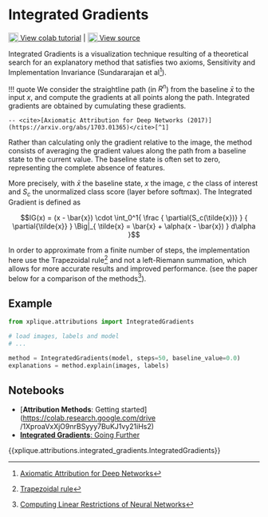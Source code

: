 # Integrated Gradients

<sub><img src="https://upload.wikimedia.org/wikipedia/commons/d/d0/Google_Colaboratory_SVG_Logo.svg" width="20"></sub>[ View colab tutorial](https://colab.research.google.com/drive/1UXJYVebDVIrkTOaOl-Zk6pHG3LWkPcLo?authuser=1) | <sub><img src="https://github.githubassets.com/images/modules/logos_page/GitHub-Mark.png" width="20"></sub>[ View source](https://github.com/deel-ai/xplique/blob/master/xplique/attributions/integrated_gradients.py)

Integrated Gradients is a visualization technique resulting of a theoretical search for an
explanatory method that satisfies two axioms, Sensitivity and Implementation Invariance
(Sundararajan et al[^1]).

!!! quote
    We consider the straightline path (in $R^n$) from the baseline $\bar{x}$ to the input $x$, and compute the
    gradients at all points along the path. Integrated gradients are obtained by cumulating these
    gradients.

    -- <cite>[Axiomatic Attribution for Deep Networks (2017)](https://arxiv.org/abs/1703.01365)</cite>[^1]

Rather than calculating only the gradient relative to the image, the method consists of averaging
the gradient values along the path from a baseline state to the current value. The baseline state
is often set to zero, representing the complete absence of features.

More precisely, with $\bar{x}$ the baseline state, $x$ the image, $c$ the class of interest and
$S_c$ the unormalized class score (layer before softmax). The Integrated Gradient is defined as

$$IG(x) = (x - \bar{x}) \cdot \int_0^1{ \frac { \partial{S_c(\tilde{x})} } { \partial{\tilde{x}} }
            \Big|_{ \tilde{x} = \bar{x} + \alpha(x - \bar{x}) } d\alpha }$$


In order to approximate from a finite number of steps, the implementation here use the
Trapezoidal rule[^3] and not a left-Riemann summation, which allows for more accurate results
and improved performance. (see the paper below for a comparison of the methods[^2]).

## Example

```python
from xplique.attributions import IntegratedGradients

# load images, labels and model
# ...

method = IntegratedGradients(model, steps=50, baseline_value=0.0)
explanations = method.explain(images, labels)
```

## Notebooks

- [**Attribution Methods**: Getting started](https://colab.research.google.com/drive
/1XproaVxXjO9nrBSyyy7BuKJ1vy21iHs2)
- [**Integrated Gradients**: Going Further](https://colab.research.google.com/drive/1UXJYVebDVIrkTOaOl-Zk6pHG3LWkPcLo?authuser=1)

{{xplique.attributions.integrated_gradients.IntegratedGradients}}

[^1]: [Axiomatic Attribution for Deep Networks](https://arxiv.org/abs/1703.01365)
[^2]: [Computing Linear Restrictions of Neural Networks](https://arxiv.org/abs/1908.06214)
[^3]: [Trapezoidal rule](https://en.wikipedia.org/wiki/Trapezoidal_rule)
